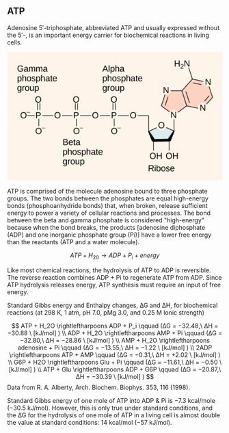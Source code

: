 ## ATP

Adenosine 5′-triphosphate, abbreviated ATP and usually expressed without the 5′-, is an important energy carrier for biochemical reactions in living cells.

<img src = "../img/adenosine-triphosphate-teaser.jpg" height = "300">

ATP is comprised of the molecule adenosine bound to three phosphate groups. The two bonds between the phosphates are equal high-energy bonds (phosphoanhydride bonds) that, when broken, release sufficient energy to power a variety of cellular reactions and processes. The bond between the beta and gamma phosphate is considered "high-energy" because when the bond breaks, the products [adenosine diphosphate (ADP) and one inorganic phosphate group (Pi)] have a lower free energy than the reactants (ATP and a water molecule).

$$ ATP + H_20 \rightarrow ADP + P_i + energy $$

Like most chemical reactions, the hydrolysis of ATP to ADP is reversible. The reverse reaction combines ADP + Pi to regenerate ATP from ADP. Since ATP hydrolysis releases energy, ATP synthesis must require an input of free energy.

Standard Gibbs energy and Enthalpy changes, ∆G and ∆H, for biochemical reactions (at 298 K, 1 atm, pH 7.0, pMg 3.0, and 0.25 M lonic strength)

$$
ATP + H_2O \rightleftharpoons ADP + P_i \qquad (∆G = −32.48,\ ∆H = −30.88 \ [kJ/mol] )
\\
ADP + H_2O \rightleftharpoons AMP + Pi \qquad (∆G = −32.80,\ ∆H = −28.86 \ [kJ/mol] )
\\
AMP + H_2O \rightleftharpoons adenosine + Pi \qquad (∆G = −13.55,\ ∆H = −1.22 \ [kJ/mol] )
\\
2ADP \rightleftharpoons ATP + AMP \qquad (∆G = −0.31,\ ∆H = +2.02 \ [kJ/mol] )
\\
G6P + H2O \rightleftharpoons Glu + Pi \qquad (∆G = −11.61,\ ∆H = −0.50 \ [kJ/mol] )
\\
ATP + Glu \rightleftharpoons ADP + G6P \qquad (∆G = −20.87,\ ∆H =  −30.39 \ [kJ/mol] )
$$
Data from R. A. Alberty, Arch. Biochem. Biophys. 353, 116 (1998).

 Standard Gibbs energy of one mole of ATP into ADP & Pi is −7.3 kcal/mole (−30.5 kJ/mol). However, this is only true under standard conditions, and the ∆G for the hydrolysis of one mole of ATP in a living cell is almost double the value at standard conditions: 14 kcal/mol (−57 kJ/mol).
